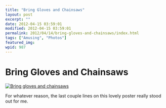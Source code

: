 ```yaml
---
title: "Bring Gloves and Chainsaws"
layout: post
excerpt: ""
date: 2012-04-15 03:59:01
modified: 2012-04-15 03:59:01
permalink: 2012/04/14/bring-gloves-and-chainsaws/index.html
tags: ["Amusing", "Photos"]
featured_img: 
wpid: 987
---
```


# Bring Gloves and Chainsaws

[![Bring gloves and chainsaws](http://farm8.staticflickr.com/7128/7078442217_caf0155d6c.jpg)](http://www.flickr.com/photos/pj/7078442217/ "Bring gloves and chainsaws by Patrick Johanneson, on Flickr")

For whatever reason, the last couple lines on this lovely poster really stood out for me.